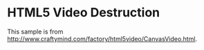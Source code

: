 # HTML5 Video Destruction

This sample is from http://www.craftymind.com/factory/html5video/CanvasVideo.html. 